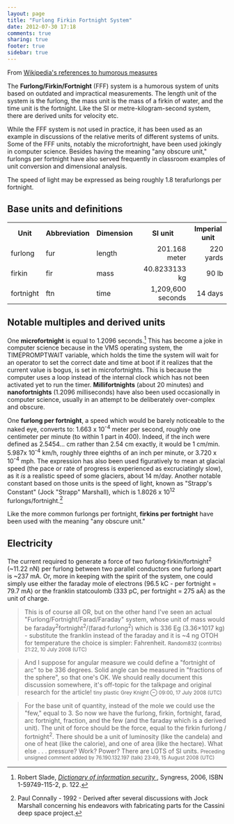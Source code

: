```yaml
---
layout: page
title: "Furlong Firkin Fortnight System"
date: 2012-07-30 17:18
comments: true
sharing: true
footer: true
sidebar: true
---
```


From [Wikipedia's references to humorous measures](http://en.wikipedia.org/wiki/List_of_humorous_units_of_measurement)

The **Furlong/Firkin/Fortnight** (FFF) system is a humorous system of units based on outdated and impractical
measurements. The length unit of the system is the furlong, the mass unit is the mass of a firkin of water, and the time
unit is the fortnight. Like the SI or metre-kilogram-second system, there are derived units for velocity etc.

While the FFF system is not used in practice, it has been used as an example in discussions of the relative merits of
different systems of units. Some of the FFF units, notably the microfortnight, have been used jokingly in computer
science. Besides having the meaning "any obscure unit," furlongs per fortnight have also served frequently in classroom
examples of unit conversion and dimensional analysis.

The speed of light may be expressed as being roughly 1.8 terafurlongs per fortnight.

Base units and definitions
---------------------------

<table class="table">
	<tr>
		<th> Unit </th>
		<th> Abbreviation</th>
		<th> Dimension</th>
		<th> SI unit</th>
		<th> Imperial unit</th>
	</tr>
	<tr>
		<td height='30pt'> furlong</td>
		<td>fur</td>
		<td>length</td>
		<td align='right'> 201.168 meter</td>
		<td align='right'> 220 yards</td>
	</tr>
	<tr>
		<td> firkin </td>
		<td> fir </td>
		<td> mass</td>
		<td align='right'> 40.8233133 kg </td>
		<td align='right'> 90 lb</td>
	</tr>
	<tr>
		<td>fortnight </td>
		<td> ftn </td>
		<td> time</td>
		<td align='right'> 1,209,600 seconds</td>
		<td align='right'> 14 days</td>
	</tr>
</table>

Notable multiples and derived units
---------------------------

One **microfortnight** is equal to 1.2096 seconds.[^slade] This has become a joke in computer science because in the VMS operating system, the TIMEPROMPTWAIT variable, which holds the time the system will wait for an operator to set the correct date and time at boot if it realizes that the current value is bogus, is set in microfortnights.  This is because the computer uses a loop instead of the internal clock which has not been activated yet to run the timer. **Millifortnights** (about 20 minutes) and **nanofortnights** (1.2096 milliseconds) have also been used occasionally in computer science, usually in an attempt to be deliberately over-complex and obscure.

One **furlong per fortnight**, a speed which would be barely noticeable to the naked eye, converts to: 1.663 x 10<sup>-4</sup> meter per second, roughly one centimeter per minute (to within 1 part in 400). Indeed, if the inch were defined as 2.5454... cm rather than 2.54 cm exactly, it would be 1 cm/min.  5.987x 10<sup>-4</sup> km/h, roughly three eighths of an inch per minute, or 3.720 x 10<sup>-4</sup><!-- 3.7202381--> mph.  The expression has also been used figuratively to mean at glacial speed (the pace or rate of progress is experienced as excruciatingly slow), as it *is* a realistic speed of some glaciers, about 14 m/day.  Another notable constant based on those units is the speed of light, known as "Strapp's Constant" (Jock "Strapp" Marshall), which is 1.8026 x 10<sup>12</sup><!--1.8026--> furlongs/fortnight.[^connolly]

Like the more common furlongs per fortnight, **firkins per fortnight**
have been used with the meaning "any obscure unit."

[^slade]:  Robert Slade, *[Dictionary of information security ](http://books.google.com/books?id=mK2QhS11JtsC&pg=PA122)*,
Syngress, 2006, ISBN 1-59749-115-2, p. 122.

[^connolly]: Paul Connally - 1992 - Derived after several discussions with Jock Marshall concerning his endeavors with fabricating parts for the Cassini deep space project.


Electricity
-----------

The current required to generate a force of two furlong·firkin/fortnight<sup>2</sup> (~11.22 nN) per furlong between two parallel conductors one furlong apart is ~237 mA. Or, more in keeping with the spirit of the system, one could simply use either the faraday mole of electrons (96.5 kC - per fortnight = 79.7 mA) or the franklin statcoulomb (333 pC, per fortnight = 275 aA) as the unit of charge.

<blockquote>This is of course all OR, but on the other hand I've seen an actual "Furlong/Fortnight/Farad/Faraday" system, whose unit of mass would be faraday<sup>2</sup>fortnight<sup>2</sup>/(farad·furlong<sup>2</sup>) which is 336 Eg (3.36×1017 kg) - substitute the franklin instead of the faraday and it is ~4 ng OTOH for temperature the choice is simpler: Fahrenheit.
	<small>Random832 (contribs) 21:22, 10 July 2008 (UTC)</small></blockquote>

<blockquote>And I suppose for angular measure we could define a "fortnight of arc" to be 336 degrees. Solid angle can be measured in "fractions of the sphere", so that one's OK. We should really document this discussion somewhere, it's off-topic for the talkpage and original research for the article! <small>tiny plastic Grey Knight ⊖ 09:00, 17 July 2008 (UTC)</small></blockquote>

<blockquote>For the base unit of quantity, instead of the mole we could use the "few," equal to 3. So now we have the furlong, firkin, fortnight, farad, arc fortnight, fraction, and the few (and the faraday which is a derived unit). The unit of force should be the force, equal to the firkin furlong / fortnight<sup>2</sup>. There should be a unit of luminosity (like the candela) and one of heat (like the calorie), and one of area (like the hectare). What else . . . pressure? Work? Power? There are LOTS of SI units. <small>Preceding unsigned comment added by 76.190.132.197 (talk) 23:49, 15 August 2008 (UTC)</small></blockquote>
